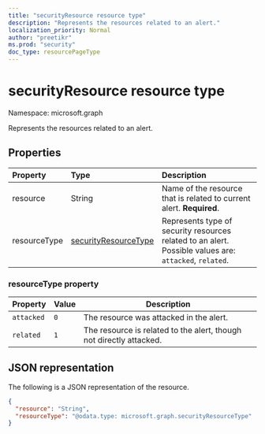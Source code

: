 ```yaml
---
title: "securityResource resource type"
description: "Represents the resources related to an alert."
localization_priority: Normal
author: "preetikr"
ms.prod: "security"
doc_type: resourcePageType
---
```


# securityResource resource type

Namespace: microsoft.graph

Represents the resources related to an alert.

## Properties

| Property   | Type|Description|
|:---------------|:--------|:----------|
|resource|String|Name of the resource that is related to current alert. **Required**.|
|resourceType|[securityResourceType](#securityresourcetype)|Represents type of security resources related to an alert. Possible values are: `attacked`, `related`.|

### resourceType property

|Property|Value|Description|
|-|-|-|
|`attacked`|`0`|The resource was attacked in the alert.|
|`related`|`1`|The resource is related to the alert, though not directly attacked.|

## JSON representation

The following is a JSON representation of the resource.

<!-- {
  "blockType": "resource",
  "optionalProperties": [
  ],
  "@odata.type": "microsoft.graph.securityResource"
}-->

```json
{
  "resource": "String",
  "resourceType": "@odata.type: microsoft.graph.securityResourceType"
}
```

<!-- uuid: 8fcb5dbc-d5aa-4681-8e31-b001d5168d79
2015-10-25 14:57:30 UTC -->
<!-- {
  "type": "#page.annotation",
  "description": "securityResource resource",
  "keywords": "",
  "section": "documentation",
  "tocPath": ""
}-->
